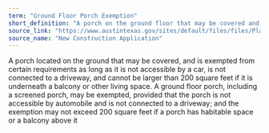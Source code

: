 ```yaml
---
term: "Ground Floor Porch Exemption"
short_definition: "A porch on the ground floor that may be covered and doesnt need to meet certain requirements."
source_link: "https://www.austintexas.gov/sites/default/files/files/Planning/Applications_Forms/new_con_addtn_app_AWU.pdf"
source_name: "New Construction Application"
---
```

A porch located on the ground that may be covered, and is exempted from certain requirements as long as it is not accessible by a car, is not connected to a driveway, and cannot be larger than 200 square feet if it is underneath a balcony or other living space.
A ground floor porch, including a screened porch, may be exempted, provided that the porch is not accessible by automobile and is not connected to a driveway; and the exemption may not exceed 200 square feet if a porch has habitable space or a balcony above it
